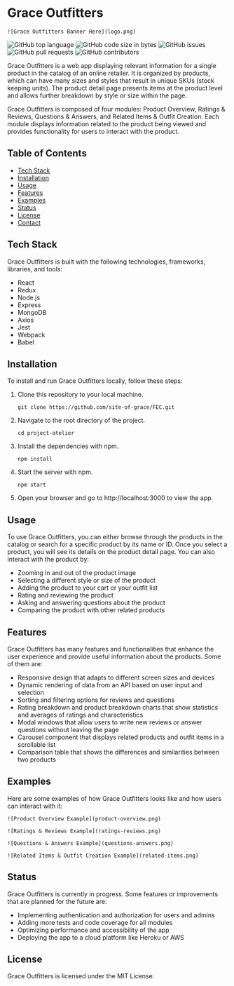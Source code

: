 # Grace Outfitters

```
![Grace Outfitters Banner Here](logo.png)
```

![GitHub top language](https://img.shields.io/github/languages/top/site-of-grace/FEC?style=flat-square)
![GitHub code size in bytes](https://img.shields.io/github/languages/code-size/site-of-grace/FEC?style=flat-square)
![GitHub issues](https://img.shields.io/github/issues/site-of-grace/FEC?style=flat-square)
![GitHub pull requests](https://img.shields.io/github/issues-pr/site-of-grace/FEC?style=flat-square)
![GitHub contributors](https://img.shields.io/github/contributors/site-of-grace/FEC?style=flat-square)

Grace Outfitters is a web app displaying relevant information for a single product in the catalog of an online retailer. It is organized by products, which can have many sizes and styles that result in unique SKUs (stock keeping units). The product detail page presents items at the product level and allows further breakdown by style or size within the page.

Grace Outfitters is composed of four modules: Product Overview, Ratings & Reviews, Questions & Answers, and Related Items & Outfit Creation. Each module displays information related to the product being viewed and provides functionality for users to interact with the product.

## Table of Contents

- [Tech Stack](#tech-stack)
- [Installation](#installation)
- [Usage](#usage)
- [Features](#features)
- [Examples](#examples)
- [Status](#status)
- [License](#license)
- [Contact](#contact)

## Tech Stack

Grace Outfitters is built with the following technologies, frameworks, libraries, and tools:

- React
- Redux
- Node.js
- Express
- MongoDB
- Axios
- Jest
- Webpack
- Babel

## Installation

To install and run Grace Outfitters locally, follow these steps:

1. Clone this repository to your local machine.
   ```
   git clone https://github.com/site-of-grace/FEC.git
   ```
2. Navigate to the root directory of the project.
   ```
   cd project-atelier
   ```
3. Install the dependencies with npm.
   ```
   npm install
   ```
4. Start the server with npm.
   ```
   npm start
   ```
5. Open your browser and go to http://localhost:3000 to view the app.

## Usage

To use Grace Outfitters, you can either browse through the products in the catalog or search for a specific product by its name or ID. Once you select a product, you will see its details on the product detail page. You can also interact with the product by:

- Zooming in and out of the product image
- Selecting a different style or size of the product
- Adding the product to your cart or your outfit list
- Rating and reviewing the product
- Asking and answering questions about the product
- Comparing the product with other related products

## Features

Grace Outfitters has many features and functionalities that enhance the user experience and provide useful information about the products. Some of them are:

- Responsive design that adapts to different screen sizes and devices
- Dynamic rendering of data from an API based on user input and selection
- Sorting and filtering options for reviews and questions
- Rating breakdown and product breakdown charts that show statistics and averages of ratings and characteristics
- Modal windows that allow users to write new reviews or answer questions without leaving the page
- Carousel component that displays related products and outfit items in a scrollable list
- Comparison table that shows the differences and similarities between two products

## Examples

Here are some examples of how Grace Outfitters looks like and how users can interact with it:

```
![Product Overview Example](product-overview.png)

![Ratings & Reviews Example](ratings-reviews.png)

![Questions & Answers Example](questions-answers.png)

![Related Items & Outfit Creation Example](related-items.png)
```

## Status

Grace Outfitters is currently in progress. Some features or improvements that are planned for the future are:

- Implementing authentication and authorization for users and admins
- Adding more tests and code coverage for all modules
- Optimizing performance and accessibility of the app
- Deploying the app to a cloud platform like Heroku or AWS

## License

Grace Outfitters is licensed under the MIT License.
